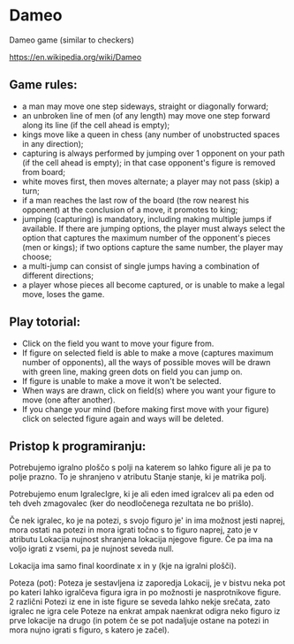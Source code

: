 # Dameo
Dameo game (similar to checkers)

https://en.wikipedia.org/wiki/Dameo

## Game rules:

* a man may move one step sideways, straight or diagonally forward;
* an unbroken line of men (of any length) may move one step forward along its line (if the cell ahead is empty);
* kings move like a queen in chess (any number of unobstructed spaces in any direction);
* capturing is always performed by jumping over 1 opponent on your path (if the cell ahead is empty); in that case opponent's figure is removed from board;
* white moves first, then moves alternate; a player may not pass (skip) a turn;
* if a man reaches the last row of the board (the row nearest his opponent) at the conclusion of a move, it promotes to king;
* jumping (capturing) is mandatory, including making multiple jumps if available. If there are jumping options, the player must always select the option that captures the maximum number of the opponent's pieces (men or kings); if two options capture the same number, the player may choose;
* a multi-jump can consist of single jumps having a combination of different directions;
* a player whose pieces all become captured, or is unable to make a legal move, loses the game.

## Play totorial:
* Click on the field you want to move your figure from.
* If figure on selected field is able to make a move (captures maximum number of opponents), all the ways of possible moves will be drawn with green line, making green dots on field you can jump on.
* If figure is unable to make a move it won't be selected.
* When ways are drawn, click on field(s) where you want your figure to move (one after another).
* If you change your mind (before making first move with your figure) click on selected figure again and ways will be deleted.


## Pristop k programiranju:
Potrebujemo igralno ploščo s polji na katerem so lahko figure ali je pa to polje prazno.
To je shranjeno v atributu Stanje stanje, ki je matrika polj.

Potrebujemo enum IgralecIgre, ki je ali eden imed igralcev ali pa eden od teh dveh zmagovalec (ker do neodločenega rezultata ne bo prišlo).

Če nek igralec, ko je na potezi, s svojo figuro je' in ima možnost jesti naprej, mora ostati na potezi in mora igrati točno s to figuro naprej, zato je v atributu Lokacija nujnost shranjena lokacija njegove figure. Če pa ima na voljo igrati z vsemi, pa je nujnost seveda null.

Lokacija ima samo final koordinate x in y (kje na igralni plošči).

Poteza (pot):
Poteza je sestavljena iz zaporedja Lokacij, je v bistvu neka pot po kateri lahko igralčeva figura igra in po možnosti je nasprotnikove figure.
2 različni Potezi iz ene in iste figure se seveda lahko nekje srečata, zato igralec ne igra cele Poteze na enkrat ampak naenkrat odigra neko figuro iz prve lokacije na drugo (in potem če se pot nadaljuje ostane na potezi in mora nujno igrati s figuro, s katero je začel).
